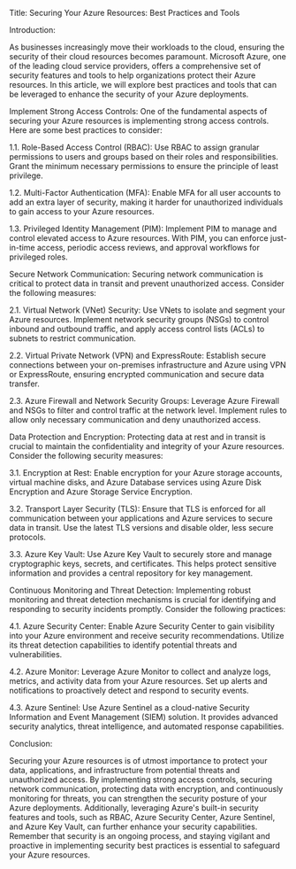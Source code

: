 Title: Securing Your Azure Resources: Best Practices and Tools

Introduction:

As businesses increasingly move their workloads to the cloud, ensuring the security of their cloud resources becomes paramount. Microsoft Azure, one of the leading cloud service providers, offers a comprehensive set of security features and tools to help organizations protect their Azure resources. In this article, we will explore best practices and tools that can be leveraged to enhance the security of your Azure deployments.

Implement Strong Access Controls:
One of the fundamental aspects of securing your Azure resources is implementing strong access controls. Here are some best practices to consider:

1.1. Role-Based Access Control (RBAC): Use RBAC to assign granular permissions to users and groups based on their roles and responsibilities. Grant the minimum necessary permissions to ensure the principle of least privilege.

1.2. Multi-Factor Authentication (MFA): Enable MFA for all user accounts to add an extra layer of security, making it harder for unauthorized individuals to gain access to your Azure resources.

1.3. Privileged Identity Management (PIM): Implement PIM to manage and control elevated access to Azure resources. With PIM, you can enforce just-in-time access, periodic access reviews, and approval workflows for privileged roles.

Secure Network Communication:
Securing network communication is critical to protect data in transit and prevent unauthorized access. Consider the following measures:

2.1. Virtual Network (VNet) Security: Use VNets to isolate and segment your Azure resources. Implement network security groups (NSGs) to control inbound and outbound traffic, and apply access control lists (ACLs) to subnets to restrict communication.

2.2. Virtual Private Network (VPN) and ExpressRoute: Establish secure connections between your on-premises infrastructure and Azure using VPN or ExpressRoute, ensuring encrypted communication and secure data transfer.

2.3. Azure Firewall and Network Security Groups: Leverage Azure Firewall and NSGs to filter and control traffic at the network level. Implement rules to allow only necessary communication and deny unauthorized access.

Data Protection and Encryption:
Protecting data at rest and in transit is crucial to maintain the confidentiality and integrity of your Azure resources. Consider the following security measures:

3.1. Encryption at Rest: Enable encryption for your Azure storage accounts, virtual machine disks, and Azure Database services using Azure Disk Encryption and Azure Storage Service Encryption.

3.2. Transport Layer Security (TLS): Ensure that TLS is enforced for all communication between your applications and Azure services to secure data in transit. Use the latest TLS versions and disable older, less secure protocols.

3.3. Azure Key Vault: Use Azure Key Vault to securely store and manage cryptographic keys, secrets, and certificates. This helps protect sensitive information and provides a central repository for key management.

Continuous Monitoring and Threat Detection:
Implementing robust monitoring and threat detection mechanisms is crucial for identifying and responding to security incidents promptly. Consider the following practices:

4.1. Azure Security Center: Enable Azure Security Center to gain visibility into your Azure environment and receive security recommendations. Utilize its threat detection capabilities to identify potential threats and vulnerabilities.

4.2. Azure Monitor: Leverage Azure Monitor to collect and analyze logs, metrics, and activity data from your Azure resources. Set up alerts and notifications to proactively detect and respond to security events.

4.3. Azure Sentinel: Use Azure Sentinel as a cloud-native Security Information and Event Management (SIEM) solution. It provides advanced security analytics, threat intelligence, and automated response capabilities.

Conclusion:

Securing your Azure resources is of utmost importance to protect your data, applications, and infrastructure from potential threats and unauthorized access. By implementing strong access controls, securing network communication, protecting data with encryption, and continuously monitoring for threats, you can strengthen the security posture of your Azure deployments. Additionally, leveraging Azure's built-in security features and tools, such as RBAC, Azure Security Center, Azure Sentinel, and Azure Key Vault, can further enhance your security capabilities. Remember that security is an ongoing process, and staying vigilant and proactive in implementing security best practices is essential to safeguard your Azure resources.
